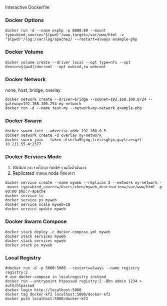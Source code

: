 Interactive
Dockerfile

### Docker Options
```
docker run -d --name exphp -p 8080:80 --mount type=bind,source="$(pwd)"/www,target=/var/www/html -v "$(pwd)"/log:/var/log/apache2/ --restart=always example-php
```

### Docker Volume
```
docker volume create --driver local --opt type=nfs --opt device=$(pwd)/docroot --opt o=bind,rw webroot
```

### Docker Network
none, host, bridge, overlay
```
docker network create --driver=bridge --subnet=192.168.100.0/24 --gateway=192.168.100.254 my-network
docker run -d --name test-my --network=my-network example-php
```


### Docker Swarm
```
docker swarm init --adverise-addr 192.168.0.5
docker network create -d overlay my-network
docker swarm join --token afserhaShjmg,trerzsghjm,guytrzesg≈f 10.211.55.4:2377
```

### Docker Services Mode
1. Global กระจายไปทุก node รวมถึงตัวมันเอง
2. Replicated กำหนด node ที่ต้องการ
```
docker service create --name myweb --replicas 2 --network my-network --mount type=bind,source=/Users/chen/myweb,destination=/var/www/html -p 80:80 php:7-apache
docker service ls
docker service ps myweb
docker service scale myweb=10
docker service update myweb
```

### Docker Swarm Compose
```
docker stack deploy -c docker-compose.yml myweb
docker stack services myweb
docker stack services myweb
docker stack ps myweb
```

### Local Registry
```
#docker run -d -p 5000:5000 --restart=always --name registry registry:2
# use docker-compose in localregistry instead
docker run --entrypoint htpasswd registry:2 -Bbn admin 1234 > auth/htpasswd
docker login http://localhost:5000
docker tag docker-kf2 localhost:5000/docker-kf2
docker push localhost:5000/docker-kf2
```
